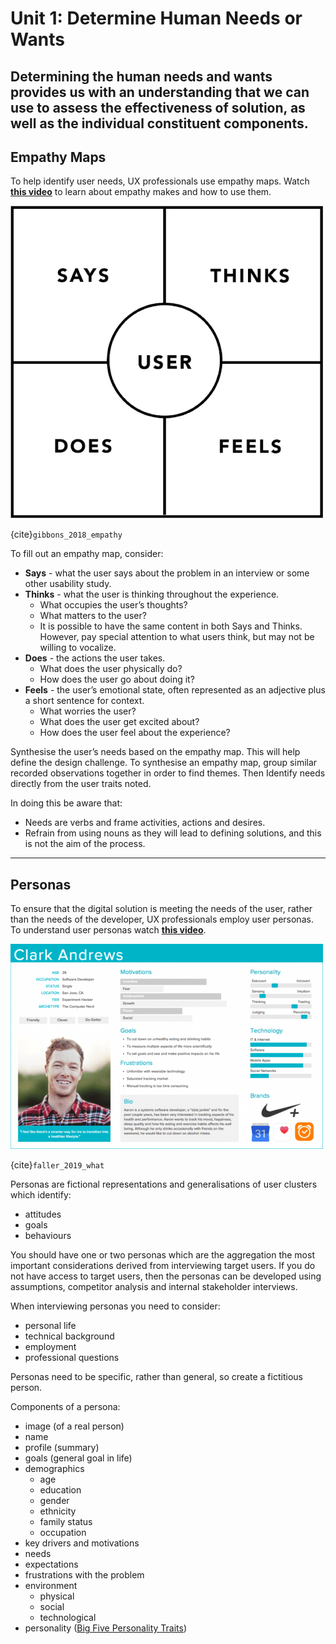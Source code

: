 # Unit 1: Determine Human Needs or Wants
Determining the human needs and wants provides us with an understanding that we can use to assess the effectiveness of solution, as well as the individual constituent components.
---
## Empathy Maps
To help identify user needs, UX professionals use empathy maps. Watch **[this video](https://youtu.be/QwF9a56WFWA)** to learn about empathy makes and how to use them.

![empathy map](../assests/empathy_map.png) 

{cite}`gibbons_2018_empathy`

To fill out an empathy map, consider:
- **Says** -  what the user says about the problem in an interview or some other usability study.
- **Thinks** - what the user is thinking throughout the experience. 
    - What occupies the user’s thoughts? 
    - What matters to the user? 
    - It is possible to have the same content in both Says and Thinks. However, pay special attention to what users think, but may not be willing to vocalize.
- **Does** - the actions the user takes. 
    - What does the user physically do? 
    - How does the user go about doing it?
- **Feels** - the user’s emotional state, often represented as an adjective plus a short sentence for context. 
    - What worries the user? 
    - What does the user get excited about? 
    - How does the user feel about the experience?
    
Synthesise the user’s needs based on the empathy map. This will help define the design challenge. To synthesise an empathy map, group similar recorded observations together in order to find themes. Then Identify needs directly from the user traits noted. 

In doing this be aware that:
- Needs are verbs and frame activities, actions and desires.
- Refrain from using nouns as they will lead to defining solutions, and this is not the aim of the process.
---
## Personas
To ensure that the digital solution is meeting the needs of the user, rather than the needs of the developer, UX professionals employ user personas. To understand user personas watch **[this video](https://youtu.be/u44pBnAn7cM)**.

![user_persona](../assests/persona.png)

{cite}`faller_2019_what`

Personas are fictional representations and generalisations of user clusters which identify:
- attitudes
- goals
- behaviours

You should have one or two personas which are the aggregation the most important considerations derived from interviewing target users. If you do not have access to target users, then the personas can be developed using assumptions, competitor analysis and internal stakeholder interviews.

When interviewing personas you need to consider:
- personal life
- technical background
- employment
- professional questions

Personas need to be specific, rather than general, so create a fictitious person.

Components of a persona:
- image (of a real person)
- name
- profile (summary)
- goals (general goal in life)
- demographics
    - age
    - education
    - gender
    - ethnicity
    - family status
    - occupation
- key drivers and motivations 
- needs
- expectations
- frustrations with the problem
- environment
    - physical
    - social
    - technological
- personality ([Big Five Personality Traits](https://www.verywellmind.com/the-big-five-personality-dimensions-2795422))